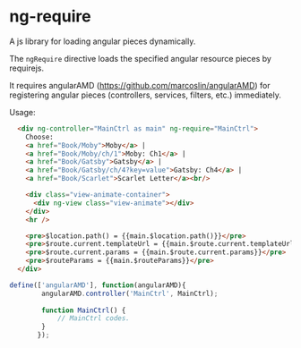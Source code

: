 ng-require
==========

A js library for loading angular pieces dynamically. 

The `ngRequire` directive loads the specified angular resource pieces by requirejs. 

It requires angularAMD (https://github.com/marcoslin/angularAMD) for registering angular pieces (controllers, services, filters, etc.) immediately.


Usage:
```html
  <div ng-controller="MainCtrl as main" ng-require="MainCtrl">
    Choose:
    <a href="Book/Moby">Moby</a> |
    <a href="Book/Moby/ch/1">Moby: Ch1</a> |
    <a href="Book/Gatsby">Gatsby</a> |
    <a href="Book/Gatsby/ch/4?key=value">Gatsby: Ch4</a> |
    <a href="Book/Scarlet">Scarlet Letter</a><br/>

    <div class="view-animate-container">
      <div ng-view class="view-animate"></div>
    </div>
    <hr />

    <pre>$location.path() = {{main.$location.path()}}</pre>
    <pre>$route.current.templateUrl = {{main.$route.current.templateUrl}}</pre>
    <pre>$route.current.params = {{main.$route.current.params}}</pre>
    <pre>$routeParams = {{main.$routeParams}}</pre>
  </div>
```

```js
define(['angularAMD'], function(angularAMD){
		angularAMD.controller('MainCtrl', MainCtrl);
		
		function MainCtrl() {
			// MainCtrl codes.
		}
	   });
```
